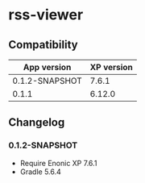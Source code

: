 # rss-viewer

## Compatibility

| App version | XP version |
| ----------- | ---------- |
| 0.1.2-SNAPSHOT | 7.6.1 |
| 0.1.1 | 6.12.0 |

## Changelog

### 0.1.2-SNAPSHOT

* Require Enonic XP 7.6.1
* Gradle 5.6.4
